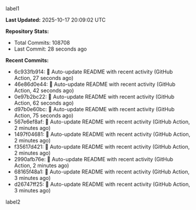 
label1 
<!-- ACTIVITY_START -->
**Last Updated:** 2025-10-17 20:09:02 UTC

**Repository Stats:**
- Total Commits: 108708
- Last Commit: 28 seconds ago

**Recent Commits:**
- 6c933fb914: 🤖 Auto-update README with recent activity (GitHub Action, 27 seconds ago)
- 46e86d0e44: 🤖 Auto-update README with recent activity (GitHub Action, 42 seconds ago)
- 0e97b2bc22: 🤖 Auto-update README with recent activity (GitHub Action, 62 seconds ago)
- d97b0e60bc: 🤖 Auto-update README with recent activity (GitHub Action, 75 seconds ago)
- 567e6ef8af: 🤖 Auto-update README with recent activity (GitHub Action, 2 minutes ago)
- 1497f04681: 🤖 Auto-update README with recent activity (GitHub Action, 2 minutes ago)
- f35617d421: 🤖 Auto-update README with recent activity (GitHub Action, 2 minutes ago)
- 2990afb76e: 🤖 Auto-update README with recent activity (GitHub Action, 2 minutes ago)
- 68165f48a1: 🤖 Auto-update README with recent activity (GitHub Action, 3 minutes ago)
- d26747ff25: 🤖 Auto-update README with recent activity (GitHub Action, 3 minutes ago)
<!-- ACTIVITY_END -->

label2
